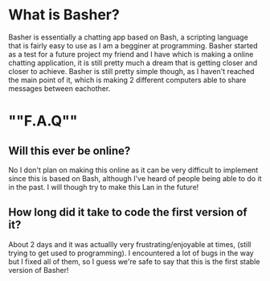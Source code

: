 # What is Basher?
Basher is essentially a chatting app based on Bash, a scripting language that is fairly easy to use as I am a begginer at programming. Basher started as a test for a future project my friend and I have which is making a online chatting application, it is still pretty much a dream that is getting closer and closer to achieve.
Basher is still pretty simple though, as I haven't reached the main point of it, which is making 2 different computers able to share messages between eachother.

# ""F.A.Q""
## Will this ever be online?
No I don't plan on making this online as it can be very difficult to implement since this is based on Bash, although I've heard of people being able to do it in the past. I will though try to make this Lan in the future!

## How long did it take to code the first version of it?
About 2 days and it was actuallly very frustrating/enjoyable at times, (still trying to get used to programming). I encountered a lot of bugs in the way but I fixed all of them, so I guess we're safe to say that this is the first stable version of Basher!
